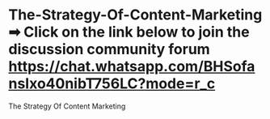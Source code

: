 # The-Strategy-Of-Content-Marketing ➡ Click on the link below to join the discussion community forum https://chat.whatsapp.com/BHSofansIxo40nibT756LC?mode=r_c
The Strategy Of Content Marketing
